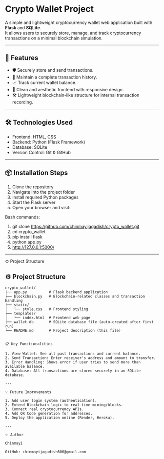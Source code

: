 # Crypto Wallet Project

A simple and lightweight cryptocurrency wallet web application built with **Flask** and **SQLite**.  
It allows users to securely store, manage, and track cryptocurrency transactions on a minimal blockchain simulation.

---

## 🚀 Features
- 🛡️ Securely store and send transactions.
- 📜 Maintain a complete transaction history.
- 📈 Track current wallet balance.
- 🎨 Clean and aesthetic frontend with responsive design.
- 🛠️ Lightweight blockchain-like structure for internal transaction recording.

---

## 🛠️ Technologies Used

- Frontend: HTML, CSS
- Backend: Python (Flask Framework)
- Database: SQLite
- Version Control: Git & GitHub

---

## 📦 Installation Steps

1. Clone the repository
2. Navigate into the project folder
3. Install required Python packages
4. Start the Flask server
5. Open your browser and visit:

Bash commands:

   1. git clone https://github.com/chinmayijagadish/crypto_wallet.git
   2. cd crypto_wallet
   3. pip install flask
   4. python app.py
   5. http://127.0.0.1:5000/

---

⚙️ Project Structure

## ⚙️ Project Structure

```plaintext
crypto_wallet/
├── app.py          # Flask backend application
├── blockchain.py   # Blockchain-related classes and transaction handling
├── static/
│   └── style.css   # Frontend styling
├── templates/
│   └── index.html  # Frontend web page
├── wallet.db       # SQLite database file (auto-created after first run)
└── README.md       # Project description (this file)


📋 Key Functionalities

1. View Wallet: See all past transactions and current balance.
2. Send Transaction: Enter receiver's address and amount to transfer.
3. Error Handling: Shows error if user tries to send more than available balance.
4. Database: All transactions are stored securely in an SQLite database.

---

💡 Future Improvements

1. Add user login system (authentication).
2. Extend Blockchain logic to real-time mining/blocks.
3. Connect real cryptocurrency APIs.
4. Add QR Code generation for addresses.
5. Deploy the application online (Render, Heroku).

---

✨ Author

Chinmayi 

GitHub: chinmayijagadish606@gmail.com



